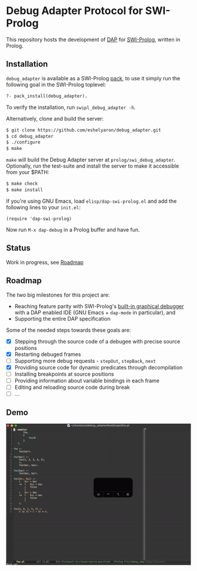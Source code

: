# Debug Adapter Protocol for SWI-Prolog
This repository hosts the development of [DAP](https://microsoft.github.io/debug-adapter-protocol/) for [SWI-Prolog](https://www.swi-prolog.org/), written in Prolog.

## Installation

`debug_adapter` is available as a SWI-Prolog [pack](https://www.swi-prolog.org/pack/list?p=debug_adapter), to use it simply run the following goal in the SWI-Prolog toplevel:
```prolog
?- pack_install(debug_adapter).
```

To verify the installation, run `swipl_debug_adapter -h`.

Alternatively, clone and build the server:
```sh
$ git clone https://github.com/eshelyaron/debug_adapter.git
$ cd debug_adapter
$ ./configure
$ make
```

`make` will build the Debug Adapter server at `prolog/swi_debug_adapter`. Optionally, run the test-suite and install the server to make it accessible from your $PATH:
```sh
$ make check
$ make install
```

If you're using GNU Emacs, load `elisp/dap-swi-prolog.el` and add the following lines to your `init.el`:
```elisp
(require 'dap-swi-prolog)
```

Now run `M-x dap-debug` in a Prolog buffer and have fun.

## Status
Work in progress, see [Roadmap](#roadmap)

## Roadmap
The two big milestones for this project are:
* Reaching feature parity with SWI-Prolog's [built-in graphical debugger](https://www.swi-prolog.org/pldoc/man?section=guitracer) with a DAP enabled IDE (GNU Emacs + `dap-mode` in particular), and
* Supporting the entire DAP specification

Some of the needed steps towards these goals are:

- [x] Stepping through the source code of a debugee with precise source positions
- [x] Restarting debuged frames
- [ ] Supporting more debug requests - `stepOut`, `stepBack`, `next`
- [x] Providing source code for dynamic predicates through decompilation
- [ ] Installing breakpoints at source positions
- [ ] Providing information about variable bindings in each frame
- [ ] Editing and reloading source code during break
- [ ] ...

## Demo
![stepIn Demo](stepIn.gif)
